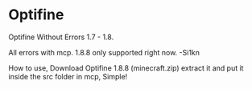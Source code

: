 # Optifine
Optifine Without Errors 1.7 - 1.8.

All errors with mcp. 1.8.8 only supported right now.
 -Si1kn
 

How to use,
Download Optifine 1.8.8 (minecraft.zip) extract it and put it inside the src folder in mcp, Simple!
